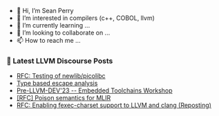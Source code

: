 - 👋 Hi, I’m Sean Perry
- 👀 I’m interested in compilers (c++, COBOL, llvm)
- 🌱 I’m currently learning ...
- 💞️ I’m looking to collaborate on ...
- 📫 How to reach me ...

<!---
s66perry/s66perry is a ✨ special ✨ repository because its `README.md` (this file) appears on your GitHub profile.
You can click the Preview link to take a look at your changes.
--->
### 📕 Latest LLVM Discourse Posts

<!-- DISCOURSE-LLVM:START -->
- [RFC: Testing of newlib/picolibc](https://discourse.llvm.org/t/rfc-testing-of-newlib-picolibc/66509#post_13)
- [Type based escape analysis](https://discourse.llvm.org/t/type-based-escape-analysis/70803?page=2#post_26)
- [Pre-LLVM-DEV&#39;23 -- Embedded Toolchains Workshop](https://discourse.llvm.org/t/pre-llvm-dev23-embedded-toolchains-workshop/71360#post_12)
- [[RFC] Poison semantics for MLIR](https://discourse.llvm.org/t/rfc-poison-semantics-for-mlir/66245?page=2#post_34)
- [RFC: Enabling fexec-charset support to LLVM and clang &lpar;Reposting&rpar;](https://discourse.llvm.org/t/rfc-enabling-fexec-charset-support-to-llvm-and-clang-reposting/71512?page=2#post_26)
<!-- DISCOURSE-LLVM:END -->
